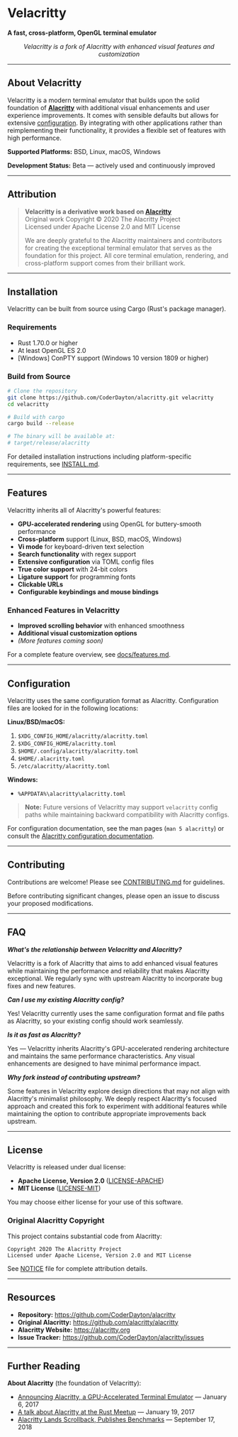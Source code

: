# Velacritty

**A fast, cross-platform, OpenGL terminal emulator**

<p align="center">
  <em>Velacritty is a fork of Alacritty with enhanced visual features and customization</em>
</p>

---

## About Velacritty

Velacritty is a modern terminal emulator that builds upon the solid foundation of **[Alacritty](https://github.com/alacritty/alacritty)** with additional visual enhancements and user experience improvements. It comes with sensible defaults but allows for extensive [configuration](#configuration). By integrating with other applications rather than reimplementing their functionality, it provides a flexible set of features with high performance.

**Supported Platforms:** BSD, Linux, macOS, Windows

**Development Status:** Beta — actively used and continuously improved

---

## Attribution

> **Velacritty is a derivative work based on [Alacritty](https://github.com/alacritty/alacritty)**  
> Original work Copyright © 2020 The Alacritty Project  
> Licensed under Apache License 2.0 and MIT License
>
> We are deeply grateful to the Alacritty maintainers and contributors for creating the exceptional terminal emulator that serves as the foundation for this project. All core terminal emulation, rendering, and cross-platform support comes from their brilliant work.

---

## Installation

Velacritty can be built from source using Cargo (Rust's package manager).

### Requirements

- Rust 1.70.0 or higher
- At least OpenGL ES 2.0
- [Windows] ConPTY support (Windows 10 version 1809 or higher)

### Build from Source

```bash
# Clone the repository
git clone https://github.com/CoderDayton/alacritty.git velacritty
cd velacritty

# Build with cargo
cargo build --release

# The binary will be available at:
# target/release/alacritty
```

For detailed installation instructions including platform-specific requirements, see [INSTALL.md](INSTALL.md).

---

## Features

Velacritty inherits all of Alacritty's powerful features:

- **GPU-accelerated rendering** using OpenGL for buttery-smooth performance
- **Cross-platform** support (Linux, BSD, macOS, Windows)
- **Vi mode** for keyboard-driven text selection
- **Search functionality** with regex support
- **Extensive configuration** via TOML config files
- **True color support** with 24-bit colors
- **Ligature support** for programming fonts
- **Clickable URLs**
- **Configurable keybindings and mouse bindings**

### Enhanced Features in Velacritty

- **Improved scrolling behavior** with enhanced smoothness
- **Additional visual customization options**
- *(More features coming soon)*

For a complete feature overview, see [docs/features.md](./docs/features.md).

---

## Configuration

Velacritty uses the same configuration format as Alacritty. Configuration files are looked for in the following locations:

**Linux/BSD/macOS:**
1. `$XDG_CONFIG_HOME/alacritty/alacritty.toml`
2. `$XDG_CONFIG_HOME/alacritty.toml`
3. `$HOME/.config/alacritty/alacritty.toml`
4. `$HOME/.alacritty.toml`
5. `/etc/alacritty/alacritty.toml`

**Windows:**
* `%APPDATA%\alacritty\alacritty.toml`

> **Note:** Future versions of Velacritty may support `velacritty` config paths while maintaining backward compatibility with Alacritty configs.

For configuration documentation, see the man pages (`man 5 alacritty`) or consult the [Alacritty configuration documentation](https://alacritty.org/config-alacritty.html).

---

## Contributing

Contributions are welcome! Please see [CONTRIBUTING.md](CONTRIBUTING.md) for guidelines.

Before contributing significant changes, please open an issue to discuss your proposed modifications.

---

## FAQ

**_What's the relationship between Velacritty and Alacritty?_**

Velacritty is a fork of Alacritty that aims to add enhanced visual features while maintaining the performance and reliability that makes Alacritty exceptional. We regularly sync with upstream Alacritty to incorporate bug fixes and new features.

**_Can I use my existing Alacritty config?_**

Yes! Velacritty currently uses the same configuration format and file paths as Alacritty, so your existing config should work seamlessly.

**_Is it as fast as Alacritty?_**

Yes — Velacritty inherits Alacritty's GPU-accelerated rendering architecture and maintains the same performance characteristics. Any visual enhancements are designed to have minimal performance impact.

**_Why fork instead of contributing upstream?_**

Some features in Velacritty explore design directions that may not align with Alacritty's minimalist philosophy. We deeply respect Alacritty's focused approach and created this fork to experiment with additional features while maintaining the option to contribute appropriate improvements back upstream.

---

## License

Velacritty is released under dual license:

- **Apache License, Version 2.0** ([LICENSE-APACHE](LICENSE-APACHE))
- **MIT License** ([LICENSE-MIT](LICENSE-MIT))

You may choose either license for your use of this software.

### Original Alacritty Copyright

This project contains substantial code from Alacritty:

```
Copyright 2020 The Alacritty Project
Licensed under Apache License, Version 2.0 and MIT License
```

See [NOTICE](NOTICE) file for complete attribution details.

---

## Resources

- **Repository:** https://github.com/CoderDayton/alacritty
- **Original Alacritty:** https://github.com/alacritty/alacritty
- **Alacritty Website:** https://alacritty.org
- **Issue Tracker:** https://github.com/CoderDayton/alacritty/issues

---

## Further Reading

**About Alacritty** (the foundation of Velacritty):
- [Announcing Alacritty, a GPU-Accelerated Terminal Emulator](https://jwilm.io/blog/announcing-alacritty/) — January 6, 2017
- [A talk about Alacritty at the Rust Meetup](https://www.youtube.com/watch?v=qHOdYO3WUTk) — January 19, 2017
- [Alacritty Lands Scrollback, Publishes Benchmarks](https://jwilm.io/blog/alacritty-lands-scrollback/) — September 17, 2018
